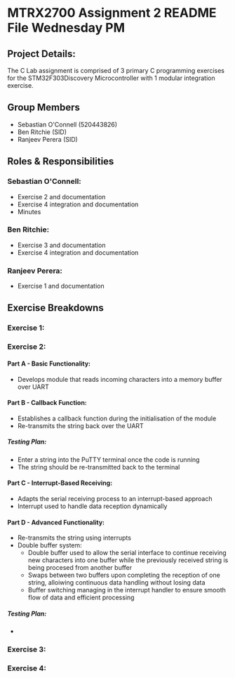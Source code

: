 # MTRX2700 Assignment 2 README File Wednesday PM
## Project Details:
The C Lab assignment is comprised of 3 primary C programming exercises for the STM32F303Discovery Microcontroller with 1 modular integration exercise.

## Group Members
- Sebastian O'Connell (520443826)
- Ben Ritchie (SID)
- Ranjeev Perera (SID)

## Roles & Responsibilities
### Sebastian O'Connell:
- Exercise 2 and documentation
- Exercise 4 integration and documentation
- Minutes

### Ben Ritchie:
- Exercise 3 and documentation
- Exercise 4 integration and documentation

### Ranjeev Perera:
- Exercise 1 and documentation

## Exercise Breakdowns
### Exercise 1:


### Exercise 2:
#### Part A - Basic Functionality:
- Develops module that reads incoming characters into a memory buffer over UART
#### Part B - Callback Function:
- Establishes a callback function during the initialisation of the module
- Re-transmits the string back over the UART
##### Testing Plan:
- Enter a string into the PuTTY terminal once the code is running
- The string should be re-transmitted back to the terminal
#### Part C - Interrupt-Based Receiving:
- Adapts the serial receiving process to an interrupt-based approach
- Interrupt used to handle data reception dynamically
#### Part D - Advanced Functionality:
- Re-transmits the string using interrupts
- Double buffer system:
  - Double buffer used to allow the serial interface to continue receiving new characters into one buffer while the previously received string is being procesed from another buffer
  - Swaps between two buffers upon completing the reception of one string, alloiwing continuous data handling without losing data
  - Buffer switching managing in the interrupt handler to ensure smooth flow of data and efficient processing
##### Testing Plan:
- 

### Exercise 3:


### Exercise 4:
